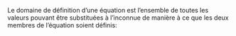 Le domaine de définition d’une équation est l’ensemble de toutes les valeurs pouvant être substituées à l’inconnue de manière à ce que les deux membres de l’équation soient définis:

